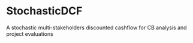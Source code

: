 # StochasticDCF
A stochastic multi-stakeholders discounted cashflow for CB analysis and project evaluations
